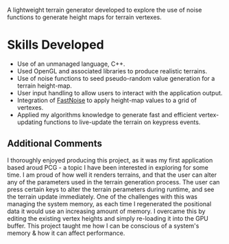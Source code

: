 A lightweight terrain generator developed to explore the use of noise functions to generate height maps for terrain vertexes.

# Skills Developed

- Use of an unmanaged language, C++.
- Used OpenGL and associated libraries to produce realistic terrains.
- Use of noise functions to seed pseudo-random value generation for a terrain height-map.
- User input handling to allow users to interact with the application output.
- Integration of [FastNoise](https://github.com/FastNoise) to apply height-map values to a grid of vertexes.
- Applied my algorithms knowledge to generate fast and efficient vertex-updating functions to live-update the terrain on keypress events.

## Additional Comments

I thoroughly enjoyed producing this project, as it was my first application based aroud PCG - a topic I have been interested in exploring for some time. I am proud of how well it renders terrains, and that the user can alter any of the parameters used in the terrain generation process. The user can press certain keys to alter the terrain perameters during runtime, and see the terrain update immediately. One of the challenges with this was managing the system memory, as each time I regenerated the positional data it would use an increasing amount of memory. I overcame this by editing the existing vertex heights and simply re-loading it into the GPU buffer. This project taught me how I can be conscious of a system's memory & how it can affect performance.
